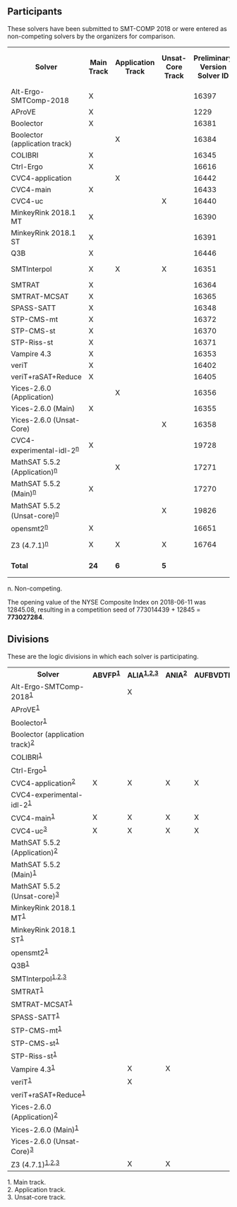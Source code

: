 ## Participants

<p>These solvers have been submitted to SMT-COMP 2018 or were entered
  as non-competing solvers by the organizers for comparison.</p>

<table>
  <tr>
   <th class="center">Solver</th>
   <th class="center">Main Track</th>
   <th class="center">Application Track</th>
   <th class="center">Unsat-Core Track</th>
   <th class="center">Preliminary Version Solver ID</th>
   <th class="center">Final Version Solver ID</th>
   <th class="center">Seed</th>
   <th class="center">System Description</th>
   <th class="center">Contact</th>
  </tr>
  <tr>
   <td>Alt-Ergo-SMTComp-2018</td>
   <td class="center">X</td>
   <td class="center"></td>
   <td class="center"></td>
   <td class="right">16397</td>
   <td class="right">19737</td>
   <td class="right">18</td>
   <td class="right"></td>
   <td class="right">Albin Coquereau (<a href="mailto:coquereau.a@gmail.com">coquereau.a@gmail.com</a>)</td>
  </tr>
  <tr>
   <td>AProVE</td>
   <td class="center">X</td>
   <td class="center"></td>
   <td class="center"></td>
   <td class="right">1229</td>
   <td class="right"></td>
   <td class="right">3945321</td>
   <td class="right"></td>
   <td class="right">Carsten Fuhs (<a href="mailto:carsten@dcs.bbk.ac.uk">carsten@dcs.bbk.ac.uk</a>)</td>
  </tr>
  <tr>
   <td>Boolector</td>
   <td class="center">X</td>
   <td class="center"></td>
   <td class="center"></td>
   <td class="right">16381</td>
   <td class="right">19729</td>
   <td class="right">42</td>
   <td class="right"><a href="system-descriptions/Boolector.pdf">Boolector</a></td>
   <td class="right">Mathias Preiner (<a href="mailto:mathias.preiner@gmail.com">mathias.preiner@gmail.com</a>)</td>
  </tr>
  <tr>
   <td>Boolector (application track)</td>
   <td class="center"></td>
   <td class="center">X</td>
   <td class="center"></td>
   <td class="right">16384</td>
   <td class="right">19730</td>
   <td class="right">42</td>
   <td class="right"><a href="system-descriptions/Boolector.pdf">Boolector</a></td>
   <td class="right">Mathias Preiner (<a href="mailto:mathias.preiner@gmail.com">mathias.preiner@gmail.com</a>)</td>
  </tr>
  <tr>
   <td>COLIBRI</td>
   <td class="center">X</td>
   <td class="center"></td>
   <td class="center"></td>
   <td class="right">16345</td>
   <td class="right">19761</td>
   <td class="right">2187327402</td>
   <td class="right"><a href="system-descriptions/COLIBRI.pdf">COLIBRI</a></td>
   <td class="right">Fran&ccedil;ois Bobot (<a href="mailto:francois.bobot@cea.fr">francois.bobot@cea.fr</a>)</td>
  </tr>
  <tr>
   <td>Ctrl-Ergo</td>
   <td class="center">X</td>
   <td class="center"></td>
   <td class="center"></td>
   <td class="right">16616</td>
   <td class="right">19738</td>
   <td class="right">16</td>
   <td class="right"></td>
   <td class="right">Mohamed Iguernlala (<a href="mailto:iguer.pro@gmail.com">iguer.pro@gmail.com</a>)</td>
  </tr>
  <tr>
   <td>CVC4-application</td>
   <td class="center"></td>
   <td class="center">X</td>
   <td class="center"></td>
   <td class="right">16442</td>
   <td class="right">19756</td>
   <td class="right">1337</td>
   <td class="right"><a href="system-descriptions/CVC4.pdf">CVC4</a></td>
   <td class="right">Andres N&ouml;tzli (<a href="mailto:noetzli@stanford.edu">noetzli@stanford.edu</a>)</td>
  </tr>
  <tr>
   <td>CVC4-main</td>
   <td class="center">X</td>
   <td class="center"></td>
   <td class="center"></td>
   <td class="right">16433</td>
   <td class="right">19757</td>
   <td class="right">1337</td>
   <td class="right"><a href="system-descriptions/CVC4.pdf">CVC4</a></td>
   <td class="right">Andres N&ouml;tzli (<a href="mailto:noetzli@stanford.edu">noetzli@stanford.edu</a>)</td>
  </tr>
  <tr>
   <td>CVC4-uc</td>
   <td class="center"></td>
   <td class="center"></td>
   <td class="center">X</td>
   <td class="right">16440</td>
   <td class="right">19758</td>
   <td class="right">1337</td>
   <td class="right"><a href="system-descriptions/CVC4.pdf">CVC4</a></td>
   <td class="right">Andres N&ouml;tzli (<a href="mailto:noetzli@stanford.edu">noetzli@stanford.edu</a>)</td>
  </tr>
  <tr>
   <td>MinkeyRink 2018.1 MT</td>
   <td class="center">X</td>
   <td class="center"></td>
   <td class="center"></td>
   <td class="right">16390</td>
   <td class="right">19683</td>
   <td class="right">24234</td>
   <td class="right"></td>
   <td class="right">Trevor Hansen (<a href="mailto:trev_Abroad@yahoo.com">trev_Abroad@yahoo.com</a>)</td>
  </tr>
  <tr>
   <td>MinkeyRink 2018.1 ST</td>
   <td class="center">X</td>
   <td class="center"></td>
   <td class="center"></td>
   <td class="right">16391</td>
   <td class="right">19684</td>
   <td class="right">325559</td>
   <td class="right"></td>
   <td class="right">Trevor Hansen (<a href="mailto:trev_Abroad@yahoo.com">trev_Abroad@yahoo.com</a>)</td>
  </tr>
  <tr>
   <td>Q3B</td>
   <td class="center">X</td>
   <td class="center"></td>
   <td class="center"></td>
   <td class="right">16446</td>
   <td class="right">19702</td>
   <td class="right">8027210</td>
   <td class="right"></td>
   <td class="right">Martin Jonas (<a href="mailto:martin.jonas@mail.muni.cz">martin.jonas@mail.muni.cz</a>)</td>
  </tr>
  <tr>
   <td>SMTInterpol</td>
   <td class="center">X</td>
   <td class="center">X</td>
   <td class="center">X</td>
   <td class="right">16351</td>
   <td class="right"></td>
   <td class="right">716484617</td>
   <td class="right"><a href="system-descriptions/SMTInterpol.pdf">SMTInterpol</a></td>
   <td class="right">Jochen Hoenicke (<a href="mailto:hoenicke@informatik.uni-freiburg.de">hoenicke@informatik.uni-freiburg.de</a>)</td>
  </tr>
  <tr>
   <td>SMTRAT</td>
   <td class="center">X</td>
   <td class="center"></td>
   <td class="center"></td>
   <td class="right">16364</td>
   <td class="right">19694</td>
   <td class="right">12345</td>
   <td class="right"><a href="system-descriptions/SMTRAT.pdf">SMTRAT</a></td>
   <td class="right">Gereon Kremer (<a href="mailto:gereon.kremer@cs.rwth-aachen.de">gereon.kremer@cs.rwth-aachen.de</a>)</td>
  </tr>
  <tr>
   <td>SMTRAT-MCSAT</td>
   <td class="center">X</td>
   <td class="center"></td>
   <td class="center"></td>
   <td class="right">16365</td>
   <td class="right">19631</td>
   <td class="right">12345</td>
   <td class="right"><a href="system-descriptions/SMTRAT.pdf">SMTRAT</a></td>
   <td class="right">Gereon Kremer (<a href="mailto:gereon.kremer@cs.rwth-aachen.de">gereon.kremer@cs.rwth-aachen.de</a>)</td>
  </tr>
  <tr>
   <td>SPASS-SATT</td>
   <td class="center">X</td>
   <td class="center"></td>
   <td class="center"></td>
   <td class="right">16348</td>
   <td class="right">19632</td>
   <td class="right">42</td>
   <td class="right"></td>
   <td class="right">Martin Bromberger (<a href="mailto:mbromber@mpi-inf.mpg.de">mbromber@mpi-inf.mpg.de</a>)</td>
  </tr>
  <tr>
   <td>STP-CMS-mt</td>
   <td class="center">X</td>
   <td class="center"></td>
   <td class="center"></td>
   <td class="right">16372</td>
   <td class="right">19624</td>
   <td class="right">2015</td>
   <td class="right"><a href="system-descriptions/STP.pdf">STP</a></td>
   <td class="right">Norbert Manthey (<a href="mailto:nmanthey@conp-solutions.com">nmanthey@conp-solutions.com</a>)</td>
  </tr>
  <tr>
   <td>STP-CMS-st</td>
   <td class="center">X</td>
   <td class="center"></td>
   <td class="center"></td>
   <td class="right">16370</td>
   <td class="right">19622</td>
   <td class="right">5</td>
   <td class="right"><a href="system-descriptions/STP.pdf">STP</a></td>
   <td class="right">Norbert Manthey (<a href="mailto:nmanthey@conp-solutions.com">nmanthey@conp-solutions.com</a>)</td>
  </tr>
  <tr>
   <td>STP-Riss-st</td>
   <td class="center">X</td>
   <td class="center"></td>
   <td class="center"></td>
   <td class="right">16371</td>
   <td class="right">19623</td>
   <td class="right">3</td>
   <td class="right"><a href="system-descriptions/STP.pdf">STP</a></td>
   <td class="right">Norbert Manthey (<a href="mailto:nmanthey@conp-solutions.com">nmanthey@conp-solutions.com</a>)</td>
  </tr>
  <tr>
   <td>Vampire 4.3</td>
   <td class="center">X</td>
   <td class="center"></td>
   <td class="center"></td>
   <td class="right">16353</td>
   <td class="right">19759</td>
   <td class="right">86</td>
   <td class="right"></td>
   <td class="right">Giles Reger (<a href="mailto:giles.reger@manchester.ac.uk">giles.reger@manchester.ac.uk</a>)</td>
  </tr>
  <tr>
   <td>veriT</td>
   <td class="center">X</td>
   <td class="center"></td>
   <td class="center"></td>
   <td class="right">16402</td>
   <td class="right">19742</td>
   <td class="right">60408</td>
   <td class="right"><a href="system-descriptions/veriT.pdf">veriT</a></td>
   <td class="right">Hans-J&ouml;rg Schurr (<a href="mailto:hans-jorg.schurr@inria.fr">hans-jorg.schurr@inria.fr</a>)</td>
  </tr>
  <tr>
   <td>veriT+raSAT+Reduce</td>
   <td class="center">X</td>
   <td class="center"></td>
   <td class="center"></td>
   <td class="right">16405</td>
   <td class="right">19733</td>
   <td class="right">3500782</td>
   <td class="right"><a href="system-descriptions/veriT+raSAT+Reduce.pdf">veriT+raSAT+Reduce</a></td>
   <td class="right">Hans-J&ouml;rg Schurr (<a href="mailto:hans-jorg.schurr@inria.fr">hans-jorg.schurr@inria.fr</a>)</td>
  </tr>
  <tr>
   <td>Yices-2.6.0 (Application)</td>
   <td class="center"></td>
   <td class="center">X</td>
   <td class="center"></td>
   <td class="right">16356</td>
   <td class="right">19740</td>
   <td class="right">258528</td>
   <td class="right"></td>
   <td class="right">Bruno Dutertre (<a href="mailto:Bruno.Dutertre@sri.com">Bruno.Dutertre@sri.com</a>)</td>
  </tr>
  <tr>
   <td>Yices-2.6.0 (Main)</td>
   <td class="center">X</td>
   <td class="center"></td>
   <td class="center"></td>
   <td class="right">16355</td>
   <td class="right">19739</td>
   <td class="right">256528</td>
   <td class="right"></td>
   <td class="right">Bruno Dutertre (<a href="mailto:Bruno.Dutertre@sri.com">Bruno.Dutertre@sri.com</a>)</td>
  </tr>
  <tr>
   <td>Yices-2.6.0 (Unsat-Core)</td>
   <td class="center"></td>
   <td class="center"></td>
   <td class="center">X</td>
   <td class="right">16358</td>
   <td class="right">19741</td>
   <td class="right">256528</td>
   <td class="right"></td>
   <td class="right">Bruno Dutertre (<a href="mailto:Bruno.Dutertre@sri.com">Bruno.Dutertre@sri.com</a>)</td>
  </tr>
  <tr class="non-competing-grey">
   <td>CVC4-experimental-idl-2<sup><a href="#fnn">n</a></sup></td>
   <td class="center">X</td>
   <td class="center"></td>
   <td class="center"></td>
   <td class="right">19728</td>
   <td class="right"></td>
   <td class="right">&mdash;</td>
   <td class="right"><a href="system-descriptions/CVC4.pdf">CVC4</a></td>
   <td class="right">Duligur Ibeling (<a href="mailto:duligur@gmail.com">duligur@gmail.com</a>)</td>
  </tr>
  <tr class="non-competing-grey">
   <td>MathSAT 5.5.2 (Application)<sup><a href="#fnn">n</a></sup></td>
   <td class="center"></td>
   <td class="center">X</td>
   <td class="center"></td>
   <td class="right">17271</td>
   <td class="right"></td>
   <td class="right">&mdash;</td>
   <td class="right"></td>
   <td class="right"><a href="http://mathsat.fbk.eu/download.php?file=mathsat-5.5.2-linux-x86_64.tar.gz">http://mathsat.fbk.eu/download.php?file=mathsat-5.5.2-linux-x86_64.tar.gz</a></td>
  </tr>
  <tr class="non-competing-grey">
   <td>MathSAT 5.5.2 (Main)<sup><a href="#fnn">n</a></sup></td>
   <td class="center">X</td>
   <td class="center"></td>
   <td class="center"></td>
   <td class="right">17270</td>
   <td class="right"></td>
   <td class="right">&mdash;</td>
   <td class="right"></td>
   <td class="right"><a href="http://mathsat.fbk.eu/download.php?file=mathsat-5.5.2-linux-x86_64.tar.gz">http://mathsat.fbk.eu/download.php?file=mathsat-5.5.2-linux-x86_64.tar.gz</a></td>
  </tr>
  <tr class="non-competing-grey">
   <td>MathSAT 5.5.2 (Unsat-core)<sup><a href="#fnn">n</a></sup></td>
   <td class="center"></td>
   <td class="center"></td>
   <td class="center">X</td>
   <td class="right">19826</td>
   <td class="right"></td>
   <td class="right">&mdash;</td>
   <td class="right"></td>
   <td class="right"><a href="http://mathsat.fbk.eu/download.php?file=mathsat-5.5.2-linux-x86_64.tar.gz">http://mathsat.fbk.eu/download.php?file=mathsat-5.5.2-linux-x86_64.tar.gz</a></td>
  </tr>
  <tr class="non-competing-grey">
   <td>opensmt2<sup><a href="#fnn">n</a></sup></td>
   <td class="center">X</td>
   <td class="center"></td>
   <td class="center"></td>
   <td class="right">16651</td>
   <td class="right">19938</td>
   <td class="right">&mdash;</td>
   <td class="right"></td>
   <td class="right">Antti Hyv&auml;rinen (<a href="mailto:antti.hyvarinen@gmail.com">antti.hyvarinen@gmail.com</a>)</td>
  </tr>
  <tr class="non-competing-grey">
   <td>Z3 (4.7.1)<sup><a href="#fnn">n</a></sup></td>
   <td class="center">X</td>
   <td class="center">X</td>
   <td class="center">X</td>
   <td class="right">16764</td>
   <td class="right"></td>
   <td class="right">&mdash;</td>
   <td class="right"></td>
   <td class="right"><a href="https://github.com/Z3Prover/z3/releases/download/z3-4.7.1/z3-4.7.1.tar.gz">https://github.com/Z3Prover/z3/releases/download/z3-4.7.1/z3-4.7.1.tar.gz</a></td>
  </tr>
  <tr class="total">
   <td><b>Total</b></td>
   <td class="center"><b>24</b></td>
   <td class="center"><b>6</b></td>
   <td class="center"><b>5</b></td>
   <td class="right"></td>
   <td class="right"></td>
   <td class="right"><b>773014439</b> (mod 2<sup>30</sup>)</td>
   <td class="right"></td>
   <td class="right"></td>
  </tr>
</table>

<p>
  <span id="fnn">
    n. Non-competing.
  </span>
</p>

<p>The opening value of the NYSE Composite Index on 2018-06-11 was 12845.08, resulting in a competition seed of 773014439 + 12845 = <b>773027284</b>.</p>

<h2>Divisions</h2>

<p>These are the logic divisions in which each solver is participating.</p>

<table>
  <tr class="center">
    <th>Solver</th>
    <th>ABVFP<sup><a href="#fn1">1</a></sup></th>
    <th>ALIA<sup><a href="#fn1">1</a>,<a href="#fn2">2</a>,<a href="#fn3">3</a></sup></th>
    <th>ANIA<sup><a href="#fn2">2</a></sup></th>
    <th>AUFBVDTLIA<sup><a href="#fn1">1</a>,<a href="#fn3">3</a></sup></th>
    <th>AUFDTLIA<sup><a href="#fn1">1</a></sup></th>
    <th>AUFLIA<sup><a href="#fn1">1</a>,<a href="#fn3">3</a></sup></th>
    <th>AUFLIRA<sup><a href="#fn1">1</a>,<a href="#fn3">3</a></sup></th>
    <th>AUFNIRA<sup><a href="#fn1">1</a>,<a href="#fn2">2</a>,<a href="#fn3">3</a></sup></th>
    <th>BV<sup><a href="#fn1">1</a>,<a href="#fn2">2</a>,<a href="#fn3">3</a></sup></th>
    <th>BVFP<sup><a href="#fn1">1</a></sup></th>
    <th>FP<sup><a href="#fn1">1</a></sup></th>
    <th>LIA<sup><a href="#fn1">1</a>,<a href="#fn2">2</a>,<a href="#fn3">3</a></sup></th>
    <th>LRA<sup><a href="#fn1">1</a>,<a href="#fn3">3</a></sup></th>
    <th>NIA<sup><a href="#fn1">1</a>,<a href="#fn3">3</a></sup></th>
    <th>NRA<sup><a href="#fn1">1</a>,<a href="#fn3">3</a></sup></th>
    <th>QF_ABV<sup><a href="#fn1">1</a>,<a href="#fn2">2</a>,<a href="#fn3">3</a></sup></th>
    <th>QF_ABVFP<sup><a href="#fn1">1</a>,<a href="#fn3">3</a></sup></th>
    <th>QF_ALIA<sup><a href="#fn1">1</a>,<a href="#fn2">2</a>,<a href="#fn3">3</a></sup></th>
    <th>QF_ANIA<sup><a href="#fn1">1</a>,<a href="#fn2">2</a>,<a href="#fn3">3</a></sup></th>
    <th>QF_AUFBV<sup><a href="#fn1">1</a>,<a href="#fn2">2</a>,<a href="#fn3">3</a></sup></th>
    <th>QF_AUFLIA<sup><a href="#fn1">1</a>,<a href="#fn2">2</a>,<a href="#fn3">3</a></sup></th>
    <th>QF_AUFNIA<sup><a href="#fn1">1</a>,<a href="#fn3">3</a></sup></th>
    <th>QF_AX<sup><a href="#fn1">1</a>,<a href="#fn3">3</a></sup></th>
    <th>QF_BV<sup><a href="#fn1">1</a>,<a href="#fn2">2</a>,<a href="#fn3">3</a></sup></th>
    <th>QF_BVFP<sup><a href="#fn1">1</a>,<a href="#fn2">2</a>,<a href="#fn3">3</a></sup></th>
    <th>QF_DT<sup><a href="#fn1">1</a>,<a href="#fn3">3</a></sup></th>
    <th>QF_FP<sup><a href="#fn1">1</a>,<a href="#fn2">2</a>,<a href="#fn3">3</a></sup></th>
    <th>QF_IDL<sup><a href="#fn1">1</a>,<a href="#fn3">3</a></sup></th>
    <th>QF_LIA<sup><a href="#fn1">1</a>,<a href="#fn2">2</a>,<a href="#fn3">3</a></sup></th>
    <th>QF_LIRA<sup><a href="#fn1">1</a>,<a href="#fn3">3</a></sup></th>
    <th>QF_LRA<sup><a href="#fn1">1</a>,<a href="#fn2">2</a>,<a href="#fn3">3</a></sup></th>
    <th>QF_NIA<sup><a href="#fn1">1</a>,<a href="#fn2">2</a>,<a href="#fn3">3</a></sup></th>
    <th>QF_NIRA<sup><a href="#fn1">1</a>,<a href="#fn3">3</a></sup></th>
    <th>QF_NRA<sup><a href="#fn1">1</a>,<a href="#fn3">3</a></sup></th>
    <th>QF_RDL<sup><a href="#fn1">1</a>,<a href="#fn3">3</a></sup></th>
    <th>QF_SLIA<sup><a href="#fn1">1</a></sup></th>
    <th>QF_UF<sup><a href="#fn1">1</a>,<a href="#fn3">3</a></sup></th>
    <th>QF_UFBV<sup><a href="#fn1">1</a>,<a href="#fn2">2</a>,<a href="#fn3">3</a></sup></th>
    <th>QF_UFIDL<sup><a href="#fn1">1</a>,<a href="#fn3">3</a></sup></th>
    <th>QF_UFLIA<sup><a href="#fn1">1</a>,<a href="#fn2">2</a>,<a href="#fn3">3</a></sup></th>
    <th>QF_UFLRA<sup><a href="#fn1">1</a>,<a href="#fn2">2</a>,<a href="#fn3">3</a></sup></th>
    <th>QF_UFNIA<sup><a href="#fn1">1</a>,<a href="#fn2">2</a>,<a href="#fn3">3</a></sup></th>
    <th>QF_UFNRA<sup><a href="#fn1">1</a>,<a href="#fn3">3</a></sup></th>
    <th>UF<sup><a href="#fn1">1</a>,<a href="#fn3">3</a></sup></th>
    <th>UFBV<sup><a href="#fn1">1</a>,<a href="#fn3">3</a></sup></th>
    <th>UFDT<sup><a href="#fn1">1</a>,<a href="#fn3">3</a></sup></th>
    <th>UFDTLIA<sup><a href="#fn1">1</a></sup></th>
    <th>UFIDL<sup><a href="#fn1">1</a>,<a href="#fn3">3</a></sup></th>
    <th>UFLIA<sup><a href="#fn1">1</a>,<a href="#fn3">3</a></sup></th>
    <th>UFLRA<sup><a href="#fn1">1</a>,<a href="#fn2">2</a>,<a href="#fn3">3</a></sup></th>
    <th>UFNIA<sup><a href="#fn1">1</a>,<a href="#fn3">3</a></sup></th>
  </tr>
  <tr class="center">
    <td class="left">Alt-Ergo-SMTComp-2018<sup><a href="#fn1">1</a></sup></td>
    <td></td>
    <td>X</td>
    <td></td>
    <td></td>
    <td></td>
    <td>X</td>
    <td>X</td>
    <td>X</td>
    <td></td>
    <td></td>
    <td></td>
    <td></td>
    <td></td>
    <td></td>
    <td></td>
    <td></td>
    <td></td>
    <td></td>
    <td></td>
    <td></td>
    <td></td>
    <td></td>
    <td></td>
    <td></td>
    <td></td>
    <td></td>
    <td></td>
    <td></td>
    <td></td>
    <td></td>
    <td></td>
    <td></td>
    <td></td>
    <td></td>
    <td></td>
    <td></td>
    <td></td>
    <td></td>
    <td></td>
    <td></td>
    <td></td>
    <td></td>
    <td></td>
    <td></td>
    <td></td>
    <td></td>
    <td></td>
    <td></td>
    <td></td>
    <td></td>
    <td></td>
  </tr>
  <tr class="center">
    <td class="left">AProVE<sup><a href="#fn1">1</a></sup></td>
    <td></td>
    <td></td>
    <td></td>
    <td></td>
    <td></td>
    <td></td>
    <td></td>
    <td></td>
    <td></td>
    <td></td>
    <td></td>
    <td></td>
    <td></td>
    <td></td>
    <td></td>
    <td></td>
    <td></td>
    <td></td>
    <td></td>
    <td></td>
    <td></td>
    <td></td>
    <td></td>
    <td></td>
    <td></td>
    <td></td>
    <td></td>
    <td></td>
    <td></td>
    <td></td>
    <td></td>
    <td>X</td>
    <td></td>
    <td></td>
    <td></td>
    <td></td>
    <td></td>
    <td></td>
    <td></td>
    <td></td>
    <td></td>
    <td></td>
    <td></td>
    <td></td>
    <td></td>
    <td></td>
    <td></td>
    <td></td>
    <td></td>
    <td></td>
    <td></td>
  </tr>
  <tr class="center">
    <td class="left">Boolector<sup><a href="#fn1">1</a></sup></td>
    <td></td>
    <td></td>
    <td></td>
    <td></td>
    <td></td>
    <td></td>
    <td></td>
    <td></td>
    <td>X</td>
    <td></td>
    <td></td>
    <td></td>
    <td></td>
    <td></td>
    <td></td>
    <td>X</td>
    <td></td>
    <td></td>
    <td></td>
    <td>X</td>
    <td></td>
    <td></td>
    <td></td>
    <td>X</td>
    <td></td>
    <td></td>
    <td></td>
    <td></td>
    <td></td>
    <td></td>
    <td></td>
    <td></td>
    <td></td>
    <td></td>
    <td></td>
    <td></td>
    <td></td>
    <td>X</td>
    <td></td>
    <td></td>
    <td></td>
    <td></td>
    <td></td>
    <td></td>
    <td></td>
    <td></td>
    <td></td>
    <td></td>
    <td></td>
    <td></td>
    <td></td>
  </tr>
  <tr class="center">
    <td class="left">Boolector (application track)<sup><a href="#fn2">2</a></sup></td>
    <td></td>
    <td></td>
    <td></td>
    <td></td>
    <td></td>
    <td></td>
    <td></td>
    <td></td>
    <td></td>
    <td></td>
    <td></td>
    <td></td>
    <td></td>
    <td></td>
    <td></td>
    <td>X</td>
    <td></td>
    <td></td>
    <td></td>
    <td></td>
    <td></td>
    <td></td>
    <td></td>
    <td>X</td>
    <td></td>
    <td></td>
    <td></td>
    <td></td>
    <td></td>
    <td></td>
    <td></td>
    <td></td>
    <td></td>
    <td></td>
    <td></td>
    <td></td>
    <td></td>
    <td>X</td>
    <td></td>
    <td></td>
    <td></td>
    <td></td>
    <td></td>
    <td></td>
    <td></td>
    <td></td>
    <td></td>
    <td></td>
    <td></td>
    <td></td>
    <td></td>
  </tr>
  <tr class="center">
    <td class="left">COLIBRI<sup><a href="#fn1">1</a></sup></td>
    <td></td>
    <td></td>
    <td></td>
    <td></td>
    <td></td>
    <td></td>
    <td></td>
    <td></td>
    <td></td>
    <td></td>
    <td></td>
    <td></td>
    <td></td>
    <td></td>
    <td></td>
    <td></td>
    <td>X</td>
    <td></td>
    <td></td>
    <td></td>
    <td></td>
    <td></td>
    <td></td>
    <td></td>
    <td>X</td>
    <td></td>
    <td>X</td>
    <td></td>
    <td></td>
    <td></td>
    <td></td>
    <td></td>
    <td></td>
    <td></td>
    <td></td>
    <td></td>
    <td></td>
    <td></td>
    <td></td>
    <td></td>
    <td></td>
    <td></td>
    <td></td>
    <td></td>
    <td></td>
    <td></td>
    <td></td>
    <td></td>
    <td></td>
    <td></td>
    <td></td>
  </tr>
  <tr class="center">
    <td class="left">Ctrl-Ergo<sup><a href="#fn1">1</a></sup></td>
    <td></td>
    <td></td>
    <td></td>
    <td></td>
    <td></td>
    <td></td>
    <td></td>
    <td></td>
    <td></td>
    <td></td>
    <td></td>
    <td></td>
    <td></td>
    <td></td>
    <td></td>
    <td></td>
    <td></td>
    <td></td>
    <td></td>
    <td></td>
    <td></td>
    <td></td>
    <td></td>
    <td></td>
    <td></td>
    <td></td>
    <td></td>
    <td></td>
    <td>X</td>
    <td></td>
    <td>X</td>
    <td></td>
    <td></td>
    <td></td>
    <td></td>
    <td></td>
    <td></td>
    <td></td>
    <td></td>
    <td></td>
    <td></td>
    <td></td>
    <td></td>
    <td></td>
    <td></td>
    <td></td>
    <td></td>
    <td></td>
    <td></td>
    <td></td>
    <td></td>
  </tr>
  <tr class="center">
    <td class="left">CVC4-application<sup><a href="#fn2">2</a></sup></td>
    <td>X</td>
    <td>X</td>
    <td>X</td>
    <td>X</td>
    <td>X</td>
    <td>X</td>
    <td>X</td>
    <td>X</td>
    <td>X</td>
    <td>X</td>
    <td>X</td>
    <td>X</td>
    <td>X</td>
    <td>X</td>
    <td>X</td>
    <td>X</td>
    <td>X</td>
    <td>X</td>
    <td>X</td>
    <td>X</td>
    <td>X</td>
    <td>X</td>
    <td>X</td>
    <td>X</td>
    <td>X</td>
    <td>X</td>
    <td>X</td>
    <td>X</td>
    <td>X</td>
    <td>X</td>
    <td>X</td>
    <td>X</td>
    <td>X</td>
    <td>X</td>
    <td>X</td>
    <td>X</td>
    <td>X</td>
    <td>X</td>
    <td>X</td>
    <td>X</td>
    <td>X</td>
    <td>X</td>
    <td>X</td>
    <td>X</td>
    <td>X</td>
    <td>X</td>
    <td>X</td>
    <td>X</td>
    <td>X</td>
    <td>X</td>
    <td>X</td>
  </tr>
  <tr class="center">
    <td class="left">CVC4-experimental-idl-2<sup><a href="#fn1">1</a></sup></td>
    <td></td>
    <td></td>
    <td></td>
    <td></td>
    <td></td>
    <td></td>
    <td></td>
    <td></td>
    <td></td>
    <td></td>
    <td></td>
    <td></td>
    <td></td>
    <td></td>
    <td></td>
    <td></td>
    <td></td>
    <td></td>
    <td></td>
    <td></td>
    <td></td>
    <td></td>
    <td></td>
    <td></td>
    <td></td>
    <td></td>
    <td></td>
    <td>X</td>
    <td></td>
    <td></td>
    <td></td>
    <td></td>
    <td></td>
    <td></td>
    <td></td>
    <td></td>
    <td></td>
    <td></td>
    <td></td>
    <td></td>
    <td></td>
    <td></td>
    <td></td>
    <td></td>
    <td></td>
    <td></td>
    <td></td>
    <td></td>
    <td></td>
    <td></td>
    <td></td>
  </tr>
  <tr class="center">
    <td class="left">CVC4-main<sup><a href="#fn1">1</a></sup></td>
    <td>X</td>
    <td>X</td>
    <td>X</td>
    <td>X</td>
    <td>X</td>
    <td>X</td>
    <td>X</td>
    <td>X</td>
    <td>X</td>
    <td>X</td>
    <td>X</td>
    <td>X</td>
    <td>X</td>
    <td>X</td>
    <td>X</td>
    <td>X</td>
    <td>X</td>
    <td>X</td>
    <td>X</td>
    <td>X</td>
    <td>X</td>
    <td>X</td>
    <td>X</td>
    <td>X</td>
    <td>X</td>
    <td>X</td>
    <td>X</td>
    <td>X</td>
    <td>X</td>
    <td>X</td>
    <td>X</td>
    <td>X</td>
    <td>X</td>
    <td>X</td>
    <td>X</td>
    <td>X</td>
    <td>X</td>
    <td>X</td>
    <td>X</td>
    <td>X</td>
    <td>X</td>
    <td>X</td>
    <td>X</td>
    <td>X</td>
    <td>X</td>
    <td>X</td>
    <td>X</td>
    <td>X</td>
    <td>X</td>
    <td>X</td>
    <td>X</td>
  </tr>
  <tr class="center">
    <td class="left">CVC4-uc<sup><a href="#fn3">3</a></sup></td>
    <td>X</td>
    <td>X</td>
    <td>X</td>
    <td>X</td>
    <td>X</td>
    <td>X</td>
    <td>X</td>
    <td>X</td>
    <td>X</td>
    <td>X</td>
    <td>X</td>
    <td>X</td>
    <td>X</td>
    <td>X</td>
    <td>X</td>
    <td>X</td>
    <td>X</td>
    <td>X</td>
    <td>X</td>
    <td>X</td>
    <td>X</td>
    <td>X</td>
    <td>X</td>
    <td>X</td>
    <td>X</td>
    <td>X</td>
    <td>X</td>
    <td>X</td>
    <td>X</td>
    <td>X</td>
    <td>X</td>
    <td>X</td>
    <td>X</td>
    <td>X</td>
    <td>X</td>
    <td>X</td>
    <td>X</td>
    <td>X</td>
    <td>X</td>
    <td>X</td>
    <td>X</td>
    <td>X</td>
    <td>X</td>
    <td>X</td>
    <td>X</td>
    <td>X</td>
    <td>X</td>
    <td>X</td>
    <td>X</td>
    <td>X</td>
    <td>X</td>
  </tr>
  <tr class="center">
    <td class="left">MathSAT 5.5.2 (Application)<sup><a href="#fn2">2</a></sup></td>
    <td></td>
    <td></td>
    <td></td>
    <td></td>
    <td></td>
    <td></td>
    <td></td>
    <td></td>
    <td></td>
    <td></td>
    <td></td>
    <td></td>
    <td></td>
    <td></td>
    <td></td>
    <td></td>
    <td></td>
    <td>X</td>
    <td></td>
    <td></td>
    <td>X</td>
    <td></td>
    <td></td>
    <td>X</td>
    <td></td>
    <td></td>
    <td></td>
    <td>X</td>
    <td>X</td>
    <td></td>
    <td>X</td>
    <td></td>
    <td></td>
    <td></td>
    <td>X</td>
    <td></td>
    <td></td>
    <td></td>
    <td>X</td>
    <td>X</td>
    <td>X</td>
    <td></td>
    <td></td>
    <td></td>
    <td></td>
    <td></td>
    <td></td>
    <td></td>
    <td></td>
    <td></td>
    <td></td>
  </tr>
  <tr class="center">
    <td class="left">MathSAT 5.5.2 (Main)<sup><a href="#fn1">1</a></sup></td>
    <td></td>
    <td></td>
    <td></td>
    <td></td>
    <td></td>
    <td></td>
    <td></td>
    <td></td>
    <td></td>
    <td></td>
    <td></td>
    <td></td>
    <td></td>
    <td></td>
    <td></td>
    <td>X</td>
    <td></td>
    <td>X</td>
    <td></td>
    <td>X</td>
    <td>X</td>
    <td></td>
    <td>X</td>
    <td>X</td>
    <td></td>
    <td></td>
    <td></td>
    <td>X</td>
    <td>X</td>
    <td></td>
    <td>X</td>
    <td></td>
    <td></td>
    <td></td>
    <td>X</td>
    <td></td>
    <td>X</td>
    <td>X</td>
    <td>X</td>
    <td>X</td>
    <td>X</td>
    <td></td>
    <td></td>
    <td></td>
    <td></td>
    <td></td>
    <td></td>
    <td></td>
    <td></td>
    <td></td>
    <td></td>
  </tr>
  <tr class="center">
    <td class="left">MathSAT 5.5.2 (Unsat-core)<sup><a href="#fn3">3</a></sup></td>
    <td></td>
    <td></td>
    <td></td>
    <td></td>
    <td></td>
    <td></td>
    <td></td>
    <td></td>
    <td></td>
    <td></td>
    <td></td>
    <td></td>
    <td></td>
    <td></td>
    <td></td>
    <td>X</td>
    <td></td>
    <td>X</td>
    <td></td>
    <td>X</td>
    <td>X</td>
    <td></td>
    <td>X</td>
    <td>X</td>
    <td></td>
    <td></td>
    <td></td>
    <td>X</td>
    <td>X</td>
    <td></td>
    <td>X</td>
    <td></td>
    <td></td>
    <td></td>
    <td>X</td>
    <td></td>
    <td>X</td>
    <td>X</td>
    <td>X</td>
    <td>X</td>
    <td>X</td>
    <td></td>
    <td></td>
    <td></td>
    <td></td>
    <td></td>
    <td></td>
    <td></td>
    <td></td>
    <td></td>
    <td></td>
  </tr>
  <tr class="center">
    <td class="left">MinkeyRink 2018.1 MT<sup><a href="#fn1">1</a></sup></td>
    <td></td>
    <td></td>
    <td></td>
    <td></td>
    <td></td>
    <td></td>
    <td></td>
    <td></td>
    <td></td>
    <td></td>
    <td></td>
    <td></td>
    <td></td>
    <td></td>
    <td></td>
    <td></td>
    <td></td>
    <td></td>
    <td></td>
    <td></td>
    <td></td>
    <td></td>
    <td></td>
    <td>X</td>
    <td></td>
    <td></td>
    <td></td>
    <td></td>
    <td></td>
    <td></td>
    <td></td>
    <td></td>
    <td></td>
    <td></td>
    <td></td>
    <td></td>
    <td></td>
    <td></td>
    <td></td>
    <td></td>
    <td></td>
    <td></td>
    <td></td>
    <td></td>
    <td></td>
    <td></td>
    <td></td>
    <td></td>
    <td></td>
    <td></td>
    <td></td>
  </tr>
  <tr class="center">
    <td class="left">MinkeyRink 2018.1 ST<sup><a href="#fn1">1</a></sup></td>
    <td></td>
    <td></td>
    <td></td>
    <td></td>
    <td></td>
    <td></td>
    <td></td>
    <td></td>
    <td></td>
    <td></td>
    <td></td>
    <td></td>
    <td></td>
    <td></td>
    <td></td>
    <td></td>
    <td></td>
    <td></td>
    <td></td>
    <td></td>
    <td></td>
    <td></td>
    <td></td>
    <td>X</td>
    <td></td>
    <td></td>
    <td></td>
    <td></td>
    <td></td>
    <td></td>
    <td></td>
    <td></td>
    <td></td>
    <td></td>
    <td></td>
    <td></td>
    <td></td>
    <td></td>
    <td></td>
    <td></td>
    <td></td>
    <td></td>
    <td></td>
    <td></td>
    <td></td>
    <td></td>
    <td></td>
    <td></td>
    <td></td>
    <td></td>
    <td></td>
  </tr>
  <tr class="center">
    <td class="left">opensmt2<sup><a href="#fn1">1</a></sup></td>
    <td></td>
    <td></td>
    <td></td>
    <td></td>
    <td></td>
    <td></td>
    <td></td>
    <td></td>
    <td></td>
    <td></td>
    <td></td>
    <td></td>
    <td></td>
    <td></td>
    <td></td>
    <td></td>
    <td></td>
    <td></td>
    <td></td>
    <td></td>
    <td></td>
    <td></td>
    <td></td>
    <td></td>
    <td></td>
    <td></td>
    <td></td>
    <td></td>
    <td></td>
    <td></td>
    <td>X</td>
    <td></td>
    <td></td>
    <td></td>
    <td>X</td>
    <td></td>
    <td>X</td>
    <td></td>
    <td></td>
    <td></td>
    <td></td>
    <td></td>
    <td></td>
    <td></td>
    <td></td>
    <td></td>
    <td></td>
    <td></td>
    <td></td>
    <td></td>
    <td></td>
  </tr>
  <tr class="center">
    <td class="left">Q3B<sup><a href="#fn1">1</a></sup></td>
    <td></td>
    <td></td>
    <td></td>
    <td></td>
    <td></td>
    <td></td>
    <td></td>
    <td></td>
    <td>X</td>
    <td></td>
    <td></td>
    <td></td>
    <td></td>
    <td></td>
    <td></td>
    <td></td>
    <td></td>
    <td></td>
    <td></td>
    <td></td>
    <td></td>
    <td></td>
    <td></td>
    <td></td>
    <td></td>
    <td></td>
    <td></td>
    <td></td>
    <td></td>
    <td></td>
    <td></td>
    <td></td>
    <td></td>
    <td></td>
    <td></td>
    <td></td>
    <td></td>
    <td></td>
    <td></td>
    <td></td>
    <td></td>
    <td></td>
    <td></td>
    <td></td>
    <td></td>
    <td></td>
    <td></td>
    <td></td>
    <td></td>
    <td></td>
    <td></td>
  </tr>
  <tr class="center">
    <td class="left">SMTInterpol<sup><a href="#fn1">1</a>,<a href="#fn2">2</a>,<a href="#fn3">3</a></sup></td>
    <td></td>
    <td></td>
    <td></td>
    <td></td>
    <td></td>
    <td></td>
    <td></td>
    <td></td>
    <td></td>
    <td></td>
    <td></td>
    <td></td>
    <td></td>
    <td></td>
    <td></td>
    <td></td>
    <td></td>
    <td>X</td>
    <td></td>
    <td></td>
    <td>X</td>
    <td></td>
    <td>X</td>
    <td></td>
    <td></td>
    <td></td>
    <td></td>
    <td>X</td>
    <td>X</td>
    <td>X</td>
    <td>X</td>
    <td></td>
    <td></td>
    <td></td>
    <td>X</td>
    <td></td>
    <td>X</td>
    <td></td>
    <td>X</td>
    <td>X</td>
    <td>X</td>
    <td></td>
    <td></td>
    <td></td>
    <td></td>
    <td></td>
    <td></td>
    <td></td>
    <td></td>
    <td></td>
    <td></td>
  </tr>
  <tr class="center">
    <td class="left">SMTRAT<sup><a href="#fn1">1</a></sup></td>
    <td></td>
    <td></td>
    <td></td>
    <td></td>
    <td></td>
    <td></td>
    <td></td>
    <td></td>
    <td></td>
    <td></td>
    <td></td>
    <td></td>
    <td></td>
    <td></td>
    <td></td>
    <td></td>
    <td></td>
    <td></td>
    <td></td>
    <td></td>
    <td></td>
    <td></td>
    <td></td>
    <td></td>
    <td></td>
    <td></td>
    <td></td>
    <td>X</td>
    <td>X</td>
    <td>X</td>
    <td>X</td>
    <td>X</td>
    <td>X</td>
    <td>X</td>
    <td>X</td>
    <td></td>
    <td></td>
    <td></td>
    <td></td>
    <td></td>
    <td></td>
    <td></td>
    <td></td>
    <td></td>
    <td></td>
    <td></td>
    <td></td>
    <td></td>
    <td></td>
    <td></td>
    <td></td>
  </tr>
  <tr class="center">
    <td class="left">SMTRAT-MCSAT<sup><a href="#fn1">1</a></sup></td>
    <td></td>
    <td></td>
    <td></td>
    <td></td>
    <td></td>
    <td></td>
    <td></td>
    <td></td>
    <td></td>
    <td></td>
    <td></td>
    <td></td>
    <td></td>
    <td></td>
    <td></td>
    <td></td>
    <td></td>
    <td></td>
    <td></td>
    <td></td>
    <td></td>
    <td></td>
    <td></td>
    <td></td>
    <td></td>
    <td></td>
    <td></td>
    <td></td>
    <td></td>
    <td></td>
    <td>X</td>
    <td></td>
    <td></td>
    <td>X</td>
    <td></td>
    <td></td>
    <td></td>
    <td></td>
    <td></td>
    <td></td>
    <td></td>
    <td></td>
    <td></td>
    <td></td>
    <td></td>
    <td></td>
    <td></td>
    <td></td>
    <td></td>
    <td></td>
    <td></td>
  </tr>
  <tr class="center">
    <td class="left">SPASS-SATT<sup><a href="#fn1">1</a></sup></td>
    <td></td>
    <td></td>
    <td></td>
    <td></td>
    <td></td>
    <td></td>
    <td></td>
    <td></td>
    <td></td>
    <td></td>
    <td></td>
    <td></td>
    <td></td>
    <td></td>
    <td></td>
    <td></td>
    <td></td>
    <td></td>
    <td></td>
    <td></td>
    <td></td>
    <td></td>
    <td></td>
    <td></td>
    <td></td>
    <td></td>
    <td></td>
    <td></td>
    <td>X</td>
    <td></td>
    <td>X</td>
    <td></td>
    <td></td>
    <td></td>
    <td></td>
    <td></td>
    <td></td>
    <td></td>
    <td></td>
    <td></td>
    <td></td>
    <td></td>
    <td></td>
    <td></td>
    <td></td>
    <td></td>
    <td></td>
    <td></td>
    <td></td>
    <td></td>
    <td></td>
  </tr>
  <tr class="center">
    <td class="left">STP-CMS-mt<sup><a href="#fn1">1</a></sup></td>
    <td></td>
    <td></td>
    <td></td>
    <td></td>
    <td></td>
    <td></td>
    <td></td>
    <td></td>
    <td></td>
    <td></td>
    <td></td>
    <td></td>
    <td></td>
    <td></td>
    <td></td>
    <td></td>
    <td></td>
    <td></td>
    <td></td>
    <td></td>
    <td></td>
    <td></td>
    <td></td>
    <td>X</td>
    <td></td>
    <td></td>
    <td></td>
    <td></td>
    <td></td>
    <td></td>
    <td></td>
    <td></td>
    <td></td>
    <td></td>
    <td></td>
    <td></td>
    <td></td>
    <td></td>
    <td></td>
    <td></td>
    <td></td>
    <td></td>
    <td></td>
    <td></td>
    <td></td>
    <td></td>
    <td></td>
    <td></td>
    <td></td>
    <td></td>
    <td></td>
  </tr>
  <tr class="center">
    <td class="left">STP-CMS-st<sup><a href="#fn1">1</a></sup></td>
    <td></td>
    <td></td>
    <td></td>
    <td></td>
    <td></td>
    <td></td>
    <td></td>
    <td></td>
    <td></td>
    <td></td>
    <td></td>
    <td></td>
    <td></td>
    <td></td>
    <td></td>
    <td></td>
    <td></td>
    <td></td>
    <td></td>
    <td></td>
    <td></td>
    <td></td>
    <td></td>
    <td>X</td>
    <td></td>
    <td></td>
    <td></td>
    <td></td>
    <td></td>
    <td></td>
    <td></td>
    <td></td>
    <td></td>
    <td></td>
    <td></td>
    <td></td>
    <td></td>
    <td></td>
    <td></td>
    <td></td>
    <td></td>
    <td></td>
    <td></td>
    <td></td>
    <td></td>
    <td></td>
    <td></td>
    <td></td>
    <td></td>
    <td></td>
    <td></td>
  </tr>
  <tr class="center">
    <td class="left">STP-Riss-st<sup><a href="#fn1">1</a></sup></td>
    <td></td>
    <td></td>
    <td></td>
    <td></td>
    <td></td>
    <td></td>
    <td></td>
    <td></td>
    <td></td>
    <td></td>
    <td></td>
    <td></td>
    <td></td>
    <td></td>
    <td></td>
    <td></td>
    <td></td>
    <td></td>
    <td></td>
    <td></td>
    <td></td>
    <td></td>
    <td></td>
    <td>X</td>
    <td></td>
    <td></td>
    <td></td>
    <td></td>
    <td></td>
    <td></td>
    <td></td>
    <td></td>
    <td></td>
    <td></td>
    <td></td>
    <td></td>
    <td></td>
    <td></td>
    <td></td>
    <td></td>
    <td></td>
    <td></td>
    <td></td>
    <td></td>
    <td></td>
    <td></td>
    <td></td>
    <td></td>
    <td></td>
    <td></td>
    <td></td>
  </tr>
  <tr class="center">
    <td class="left">Vampire 4.3<sup><a href="#fn1">1</a></sup></td>
    <td></td>
    <td>X</td>
    <td>X</td>
    <td></td>
    <td>X</td>
    <td>X</td>
    <td>X</td>
    <td>X</td>
    <td></td>
    <td></td>
    <td></td>
    <td>X</td>
    <td>X</td>
    <td>X</td>
    <td>X</td>
    <td></td>
    <td></td>
    <td></td>
    <td></td>
    <td></td>
    <td></td>
    <td></td>
    <td></td>
    <td></td>
    <td></td>
    <td></td>
    <td></td>
    <td></td>
    <td></td>
    <td></td>
    <td></td>
    <td></td>
    <td></td>
    <td></td>
    <td></td>
    <td></td>
    <td></td>
    <td></td>
    <td></td>
    <td></td>
    <td></td>
    <td></td>
    <td></td>
    <td>X</td>
    <td></td>
    <td>X</td>
    <td>X</td>
    <td>X</td>
    <td>X</td>
    <td>X</td>
    <td>X</td>
  </tr>
  <tr class="center">
    <td class="left">veriT<sup><a href="#fn1">1</a></sup></td>
    <td></td>
    <td>X</td>
    <td></td>
    <td></td>
    <td></td>
    <td>X</td>
    <td>X</td>
    <td></td>
    <td></td>
    <td></td>
    <td></td>
    <td>X</td>
    <td></td>
    <td></td>
    <td></td>
    <td></td>
    <td></td>
    <td>X</td>
    <td></td>
    <td></td>
    <td>X</td>
    <td></td>
    <td></td>
    <td></td>
    <td></td>
    <td></td>
    <td></td>
    <td>X</td>
    <td>X</td>
    <td></td>
    <td>X</td>
    <td></td>
    <td></td>
    <td></td>
    <td>X</td>
    <td></td>
    <td>X</td>
    <td></td>
    <td>X</td>
    <td>X</td>
    <td>X</td>
    <td></td>
    <td></td>
    <td>X</td>
    <td></td>
    <td></td>
    <td></td>
    <td>X</td>
    <td>X</td>
    <td>X</td>
    <td></td>
  </tr>
  <tr class="center">
    <td class="left">veriT+raSAT+Reduce<sup><a href="#fn1">1</a></sup></td>
    <td></td>
    <td></td>
    <td></td>
    <td></td>
    <td></td>
    <td></td>
    <td></td>
    <td></td>
    <td></td>
    <td></td>
    <td></td>
    <td></td>
    <td></td>
    <td></td>
    <td></td>
    <td></td>
    <td></td>
    <td></td>
    <td></td>
    <td></td>
    <td></td>
    <td></td>
    <td></td>
    <td></td>
    <td></td>
    <td></td>
    <td></td>
    <td></td>
    <td></td>
    <td></td>
    <td></td>
    <td></td>
    <td></td>
    <td>X</td>
    <td></td>
    <td></td>
    <td></td>
    <td></td>
    <td></td>
    <td></td>
    <td></td>
    <td></td>
    <td>X</td>
    <td></td>
    <td></td>
    <td></td>
    <td></td>
    <td></td>
    <td></td>
    <td></td>
    <td></td>
  </tr>
  <tr class="center">
    <td class="left">Yices-2.6.0 (Application)<sup><a href="#fn2">2</a></sup></td>
    <td></td>
    <td></td>
    <td></td>
    <td></td>
    <td></td>
    <td></td>
    <td></td>
    <td></td>
    <td></td>
    <td></td>
    <td></td>
    <td></td>
    <td></td>
    <td></td>
    <td></td>
    <td>X</td>
    <td></td>
    <td>X</td>
    <td></td>
    <td>X</td>
    <td>X</td>
    <td></td>
    <td></td>
    <td>X</td>
    <td></td>
    <td></td>
    <td></td>
    <td></td>
    <td>X</td>
    <td></td>
    <td>X</td>
    <td>X</td>
    <td></td>
    <td></td>
    <td></td>
    <td></td>
    <td>X</td>
    <td>X</td>
    <td></td>
    <td>X</td>
    <td>X</td>
    <td>X</td>
    <td></td>
    <td></td>
    <td></td>
    <td></td>
    <td></td>
    <td></td>
    <td></td>
    <td></td>
    <td></td>
  </tr>
  <tr class="center">
    <td class="left">Yices-2.6.0 (Main)<sup><a href="#fn1">1</a></sup></td>
    <td></td>
    <td></td>
    <td></td>
    <td></td>
    <td></td>
    <td></td>
    <td></td>
    <td></td>
    <td></td>
    <td></td>
    <td></td>
    <td></td>
    <td></td>
    <td></td>
    <td></td>
    <td>X</td>
    <td></td>
    <td>X</td>
    <td></td>
    <td>X</td>
    <td>X</td>
    <td></td>
    <td>X</td>
    <td>X</td>
    <td></td>
    <td></td>
    <td></td>
    <td>X</td>
    <td>X</td>
    <td>X</td>
    <td>X</td>
    <td>X</td>
    <td>X</td>
    <td>X</td>
    <td>X</td>
    <td></td>
    <td>X</td>
    <td>X</td>
    <td>X</td>
    <td>X</td>
    <td>X</td>
    <td>X</td>
    <td>X</td>
    <td></td>
    <td></td>
    <td></td>
    <td></td>
    <td></td>
    <td></td>
    <td></td>
    <td></td>
  </tr>
  <tr class="center">
    <td class="left">Yices-2.6.0 (Unsat-Core)<sup><a href="#fn3">3</a></sup></td>
    <td></td>
    <td></td>
    <td></td>
    <td></td>
    <td></td>
    <td></td>
    <td></td>
    <td></td>
    <td></td>
    <td></td>
    <td></td>
    <td></td>
    <td></td>
    <td></td>
    <td></td>
    <td>X</td>
    <td></td>
    <td>X</td>
    <td></td>
    <td>X</td>
    <td>X</td>
    <td></td>
    <td>X</td>
    <td>X</td>
    <td></td>
    <td></td>
    <td></td>
    <td>X</td>
    <td>X</td>
    <td>X</td>
    <td>X</td>
    <td></td>
    <td></td>
    <td></td>
    <td>X</td>
    <td></td>
    <td>X</td>
    <td>X</td>
    <td>X</td>
    <td>X</td>
    <td>X</td>
    <td></td>
    <td></td>
    <td></td>
    <td></td>
    <td></td>
    <td></td>
    <td></td>
    <td></td>
    <td></td>
    <td></td>
  </tr>
  <tr class="center">
    <td class="left">Z3 (4.7.1)<sup><a href="#fn1">1</a>,<a href="#fn2">2</a>,<a href="#fn3">3</a></sup></td>
    <td></td>
    <td>X</td>
    <td>X</td>
    <td></td>
    <td></td>
    <td>X</td>
    <td>X</td>
    <td>X</td>
    <td>X</td>
    <td></td>
    <td></td>
    <td>X</td>
    <td>X</td>
    <td>X</td>
    <td>X</td>
    <td>X</td>
    <td></td>
    <td>X</td>
    <td>X</td>
    <td>X</td>
    <td>X</td>
    <td>X</td>
    <td>X</td>
    <td>X</td>
    <td>X</td>
    <td>X</td>
    <td>X</td>
    <td>X</td>
    <td>X</td>
    <td>X</td>
    <td>X</td>
    <td>X</td>
    <td>X</td>
    <td>X</td>
    <td>X</td>
    <td></td>
    <td>X</td>
    <td>X</td>
    <td>X</td>
    <td>X</td>
    <td>X</td>
    <td>X</td>
    <td>X</td>
    <td>X</td>
    <td>X</td>
    <td></td>
    <td></td>
    <td>X</td>
    <td>X</td>
    <td>X</td>
    <td>X</td>
  </tr>
</table>

<p>
  <span id="fn1">
    1. Main track.
  </span><br/>
  <span id="fn2">
    2. Application track.
  </span><br/>
  <span id="fn3">
    3. Unsat-core track.
  </span>
</p>
